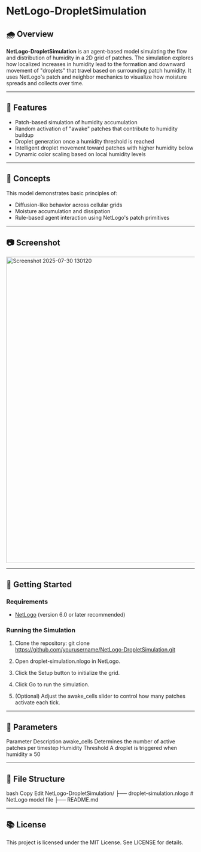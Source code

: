 # NetLogo-DropletSimulation

## 🌧️ Overview

**NetLogo-DropletSimulation** is an agent-based model simulating the flow and distribution of humidity in a 2D grid of patches. The simulation explores how localized increases in humidity lead to the formation and downward movement of "droplets" that travel based on surrounding patch humidity. It uses NetLogo's patch and neighbor mechanics to visualize how moisture spreads and collects over time.

---

## 🧪 Features

- Patch-based simulation of humidity accumulation
- Random activation of "awake" patches that contribute to humidity buildup
- Droplet generation once a humidity threshold is reached
- Intelligent droplet movement toward patches with higher humidity below
- Dynamic color scaling based on local humidity levels

---

## 🧩 Concepts

This model demonstrates basic principles of:
- Diffusion-like behavior across cellular grids
- Moisture accumulation and dissipation
- Rule-based agent interaction using NetLogo's patch primitives

---

## 📷 Screenshot
<img width="975" height="816" alt="Screenshot 2025-07-30 130120" src="https://github.com/user-attachments/assets/42a8d31f-41fb-472c-9fbb-6df898bda782" />

---

## 🚀 Getting Started

### Requirements

- [NetLogo](https://ccl.northwestern.edu/netlogo/) (version 6.0 or later recommended)

### Running the Simulation

1. Clone the repository:
git clone https://github.com/yourusername/NetLogo-DropletSimulation.git

2. Open droplet-simulation.nlogo in NetLogo.

3. Click the Setup button to initialize the grid.

4. Click Go to run the simulation.

5. (Optional) Adjust the awake_cells slider to control how many patches activate each tick.

---

## 🔧 Parameters
Parameter	Description
awake_cells	Determines the number of active patches per timestep
Humidity Threshold	A droplet is triggered when humidity ≥ 50

---

## 📁 File Structure
bash
Copy
Edit
NetLogo-DropletSimulation/
├── droplet-simulation.nlogo     # NetLogo model file
├── README.md

---
    
## 📚 License
This project is licensed under the MIT License. See LICENSE for details.
